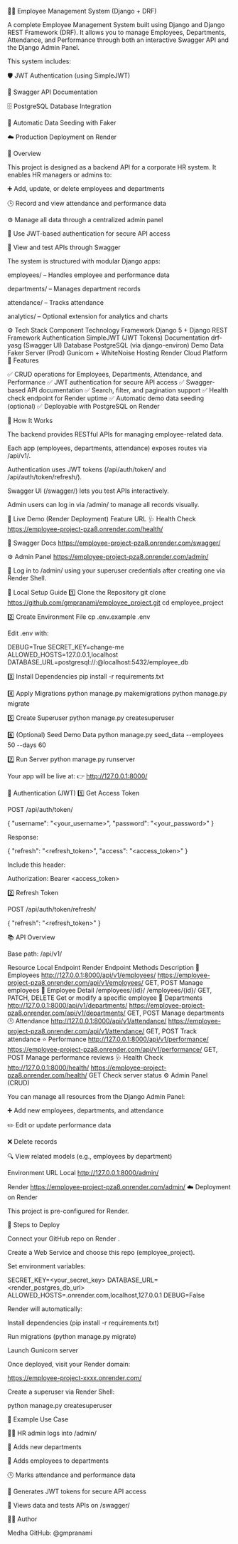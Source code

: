 🧑‍💼 Employee Management System (Django + DRF)

A complete Employee Management System built using Django and Django REST Framework (DRF).
It allows you to manage Employees, Departments, Attendance, and Performance through both an interactive Swagger API and the Django Admin Panel.

This system includes:

🛡️ JWT Authentication (using SimpleJWT)

📘 Swagger API Documentation

🗄️ PostgreSQL Database Integration

🧠 Automatic Data Seeding with Faker

☁️ Production Deployment on Render

🌟 Overview

This project is designed as a backend API for a corporate HR system.
It enables HR managers or admins to:

➕ Add, update, or delete employees and departments

🕒 Record and view attendance and performance data

⚙️ Manage all data through a centralized admin panel

🔐 Use JWT-based authentication for secure API access

📘 View and test APIs through Swagger

The system is structured with modular Django apps:

employees/ – Handles employee and performance data

departments/ – Manages department records

attendance/ – Tracks attendance

analytics/ – Optional extension for analytics and charts

⚙️ Tech Stack
Component	Technology
Framework	Django 5 + Django REST Framework
Authentication	SimpleJWT (JWT Tokens)
Documentation	drf-yasg (Swagger UI)
Database	PostgreSQL (via django-environ)
Demo Data	Faker
Server (Prod)	Gunicorn + WhiteNoise
Hosting	Render Cloud Platform
🧩 Features

✅ CRUD operations for Employees, Departments, Attendance, and Performance
✅ JWT authentication for secure API access
✅ Swagger-based API documentation
✅ Search, filter, and pagination support
✅ Health check endpoint for Render uptime
✅ Automatic demo data seeding (optional)
✅ Deployable with PostgreSQL on Render

🧠 How It Works

The backend provides RESTful APIs for managing employee-related data.

Each app (employees, departments, attendance) exposes routes via /api/v1/.

Authentication uses JWT tokens (/api/auth/token/ and /api/auth/token/refresh/).

Swagger UI (/swagger/) lets you test APIs interactively.

Admin users can log in via /admin/ to manage all records visually.

🧭 Live Demo (Render Deployment)
Feature	URL
🩺 Health Check	https://employee-project-pza8.onrender.com/health/

📘 Swagger Docs	https://employee-project-pza8.onrender.com/swagger/

⚙️ Admin Panel	https://employee-project-pza8.onrender.com/admin/

🔑 Log in to /admin/ using your superuser credentials after creating one via Render Shell.

🧰 Local Setup Guide
1️⃣ Clone the Repository
git clone https://github.com/gmpranami/employee_project.git
cd employee_project

2️⃣ Create Environment File
cp .env.example .env


Edit .env with:

DEBUG=True
SECRET_KEY=change-me
ALLOWED_HOSTS=127.0.0.1,localhost
DATABASE_URL=postgresql://<username>:<password>@localhost:5432/employee_db

3️⃣ Install Dependencies
pip install -r requirements.txt

4️⃣ Apply Migrations
python manage.py makemigrations
python manage.py migrate

5️⃣ Create Superuser
python manage.py createsuperuser

6️⃣ (Optional) Seed Demo Data
python manage.py seed_data --employees 50 --days 60

7️⃣ Run Server
python manage.py runserver


Your app will be live at:
👉 http://127.0.0.1:8000/

🔐 Authentication (JWT)
1️⃣ Get Access Token

POST /api/auth/token/

{
  "username": "<your_username>",
  "password": "<your_password>"
}


Response:

{
  "refresh": "<refresh_token>",
  "access": "<access_token>"
}


Include this header:

Authorization: Bearer <access_token>

2️⃣ Refresh Token

POST /api/auth/token/refresh/

{
  "refresh": "<refresh_token>"
}

📚 API Overview

Base path: /api/v1/

Resource	Local Endpoint	Render Endpoint	Methods	Description
👥 Employees	http://127.0.0.1:8000/api/v1/employees/
	https://employee-project-pza8.onrender.com/api/v1/employees/
	GET, POST	Manage employees
🧾 Employee Detail	/employees/{id}/	/employees/{id}/	GET, PATCH, DELETE	Get or modify a specific employee
🏢 Departments	http://127.0.0.1:8000/api/v1/departments/
	https://employee-project-pza8.onrender.com/api/v1/departments/
	GET, POST	Manage departments
🕒 Attendance	http://127.0.0.1:8000/api/v1/attendance/
	https://employee-project-pza8.onrender.com/api/v1/attendance/
	GET, POST	Track attendance
⭐ Performance	http://127.0.0.1:8000/api/v1/performance/
	https://employee-project-pza8.onrender.com/api/v1/performance/
	GET, POST	Manage performance reviews
🩺 Health Check	http://127.0.0.1:8000/health/
	https://employee-project-pza8.onrender.com/health/
	GET	Check server status
⚙️ Admin Panel (CRUD)

You can manage all resources from the Django Admin Panel:

➕ Add new employees, departments, and attendance

✏️ Edit or update performance data

❌ Delete records

🔍 View related models (e.g., employees by department)

Environment	URL
Local	http://127.0.0.1:8000/admin/

Render	https://employee-project-pza8.onrender.com/admin/
☁️ Deployment on Render

This project is pre-configured for Render.

🚀 Steps to Deploy

Connect your GitHub repo on Render
.

Create a Web Service and choose this repo (employee_project).

Set environment variables:

SECRET_KEY=<your_secret_key>
DATABASE_URL=<render_postgres_db_url>
ALLOWED_HOSTS=.onrender.com,localhost,127.0.0.1
DEBUG=False


Render will automatically:

Install dependencies (pip install -r requirements.txt)

Run migrations (python manage.py migrate)

Launch Gunicorn server

Once deployed, visit your Render domain:

https://employee-project-xxxx.onrender.com/


Create a superuser via Render Shell:

python manage.py createsuperuser

🧩 Example Use Case

👩‍💼 HR admin logs into /admin/

🏢 Adds new departments

👥 Adds employees to departments

🕒 Marks attendance and performance data

🔐 Generates JWT tokens for secure API access

📘 Views data and tests APIs on /swagger/

👩‍💻 Author

Medha
GitHub: @gmpranami
